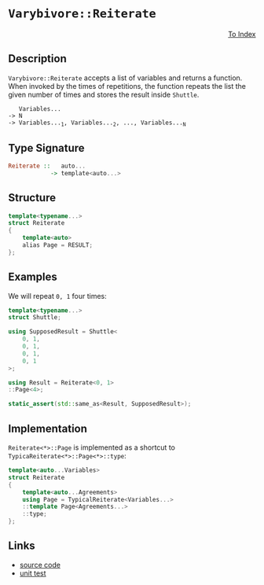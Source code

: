 <!-- Copyright 2024 Feng Mofan
SPDX-License-Identifier: Apache-2.0 -->

# `Varybivore::Reiterate`

<p style='text-align: right;'><a href="../../../index.md#list-modifications-7">To Index</a></p>

## Description

`Varybivore::Reiterate` accepts a list of variables and returns a function. When invoked by the times of repetitions, the function repeats the list the given number of times and stores the result inside `Shuttle`.

<pre><code>   Variables...
-> N
-> Variables...<sub>1</sub>, Variables...<sub>2</sub>, ..., Variables...<sub>N</sub></code></pre>

## Type Signature

```Haskell
Reiterate ::   auto...
            -> template<auto...>
```

## Structure

```C++
template<typename...>
struct Reiterate
{
    template<auto>
    alias Page = RESULT;
};
```

## Examples

We will repeat `0, 1` four times:

```C++
template<typename...>
struct Shuttle;

using SupposedResult = Shuttle<
    0, 1,
    0, 1,
    0, 1,
    0, 1
>;

using Result = Reiterate<0, 1>
::Page<4>;

static_assert(std::same_as<Result, SupposedResult>);
```

## Implementation

`Reiterate<*>::Page` is implemented as a shortcut to `TypicaReiterate<*>::Page<*>::type`:

```C++
template<auto...Variables>
struct Reiterate
{
    template<auto...Agreements>
    using Page = TypicalReiterate<Variables...>
    ::template Page<Agreements...>
    ::type;
};
```

## Links

- [source code](../../../../conceptrodon/descend/varybivore/reiterate.hpp)
- [unit test](../../../../tests/unit/metafunctions/varybivore/reiterate.test.hpp)
